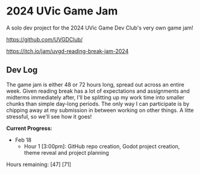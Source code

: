 # 2024 UVic Game Jam
A solo dev project for the 2024 UVic Game Dev Club's very own game jam!

https://github.com/UVGDClub/

https://itch.io/jam/uvgd-reading-break-jam-2024

## Dev Log
The game jam is either 48 or 72 hours long, spread out across an entire week. Given reading break has a lot of expectations and assignments and midterms immediately after, I'll be splitting up my work time into smaller chunks than simple day-long periods. The only way I can participate is by chipping away at my submission in between working on other things. A litte stressful, so we'll see how it goes!

**Current Progress:**
- Feb 18
  - Hour 1 [3:00pm]: GitHub repo creation, Godot project creation, theme reveal and project planning
 
Hours remaining: [47] [71]
